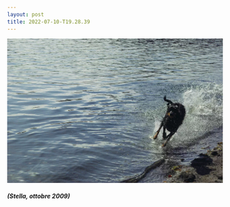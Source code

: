 ```yaml
---
layout: post
title: 2022-07-10-T19.28.39
---
```


<img src="/media/a6000-0540.webp">

<h5>(Stella, ottobre 2009)</h5>
